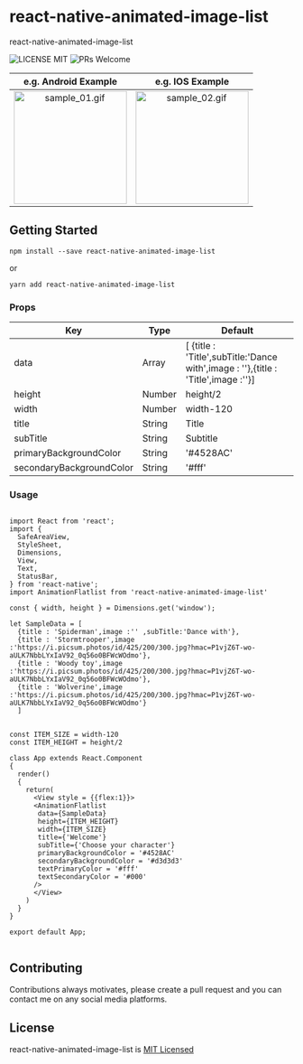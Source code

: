 
# react-native-animated-image-list
react-native-animated-image-list

![LICENSE MIT](https://img.shields.io/badge/license-MIT-brightgreen.svg) ![PRs Welcome](https://img.shields.io/badge/PRs-Welcome-blue.svg)


|e.g. Android Example|e.g. IOS Example|
|:---:|:---:|
|<img src="./androidSample.gif" alt="sample_01.gif" width="200px" /> | <img src="./iosSample.gif" alt="sample_02.gif" width="200px" />|



## Getting Started
```
npm install --save react-native-animated-image-list
```
or
```
yarn add react-native-animated-image-list
```


### Props
Key | Type | Default
----|----|----
data | Array | [ {title : 'Title',subTitle:'Dance with',image : ''},{title : 'Title',image :''}] 
height | Number | height/2
width | Number | width-120
title | String | Title
subTitle | String | Subtitle
primaryBackgroundColor | String | '#4528AC'
secondaryBackgroundColor | String | '#fff'



### Usage
```

import React from 'react';
import {
  SafeAreaView,
  StyleSheet,
  Dimensions,
  View,
  Text,
  StatusBar,
} from 'react-native';
import AnimationFlatlist from 'react-native-animated-image-list'

const { width, height } = Dimensions.get('window');

let SampleData = [
  {title : 'Spiderman',image :'' ,subTitle:'Dance with'},
  {title : 'Stormtrooper',image :'https://i.picsum.photos/id/425/200/300.jpg?hmac=P1vjZ6T-wo-aULK7NbbLYxIaV92_0q56o0BFWcWOdmo'},
  {title : 'Woody toy',image :'https://i.picsum.photos/id/425/200/300.jpg?hmac=P1vjZ6T-wo-aULK7NbbLYxIaV92_0q56o0BFWcWOdmo'},
  {title : 'Wolverine',image :'https://i.picsum.photos/id/425/200/300.jpg?hmac=P1vjZ6T-wo-aULK7NbbLYxIaV92_0q56o0BFWcWOdmo'}
  ]


const ITEM_SIZE = width-120
const ITEM_HEIGHT = height/2

class App extends React.Component 
{
  render()
  {
    return(
      <View style = {{flex:1}}>
      <AnimationFlatlist
       data={SampleData}
       height={ITEM_HEIGHT}
       width={ITEM_SIZE}
       title={'Welcome'}
       subTitle={'Choose your character'}
       primaryBackgroundColor = '#4528AC'
       secondaryBackgroundColor = '#d3d3d3'
       textPrimaryColor = '#fff'
       textSecondaryColor = '#000'
      />
      </View>
    )
  }
}

export default App;


``` 
## Contributing
Contributions always motivates, please create a pull request and you can contact me on any social media platforms.

## License
react-native-animated-image-list is [MIT Licensed](https://github.com/UdaySubbisetty/react-native-animated-image-list/blob/master/LICENSE)
